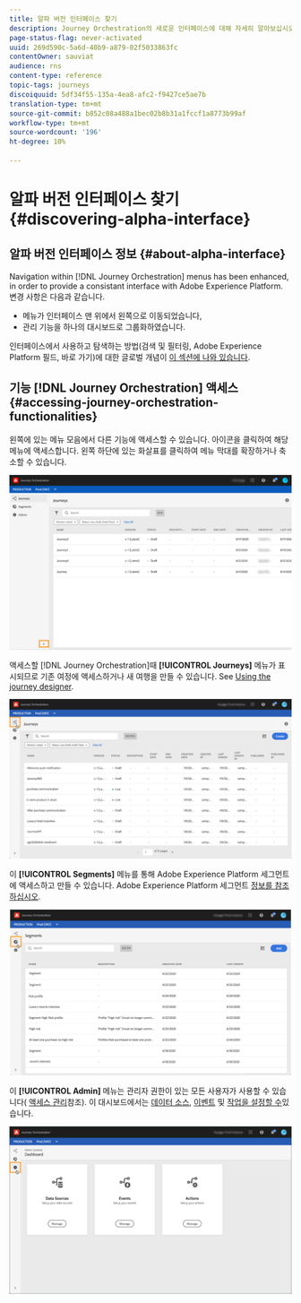 ```yaml
---
title: 알파 버전 인터페이스 찾기
description: Journey Orchestration의 새로운 인터페이스에 대해 자세히 알아보십시오.
page-status-flag: never-activated
uuid: 269d590c-5a6d-40b9-a879-02f5033863fc
contentOwner: sauviat
audience: rns
content-type: reference
topic-tags: journeys
discoiquuid: 5df34f55-135a-4ea8-afc2-f9427ce5ae7b
translation-type: tm+mt
source-git-commit: b852c08a488a1bec02b8b31a1fccf1a8773b99af
workflow-type: tm+mt
source-wordcount: '196'
ht-degree: 10%

---
```



# 알파 버전 인터페이스 찾기 {#discovering-alpha-interface}

## 알파 버전 인터페이스 정보 {#about-alpha-interface}

Navigation within [!DNL Journey Orchestration] menus has been enhanced, in order to provide a consistant interface with Adobe Experience Platform. 변경 사항은 다음과 같습니다.

* 메뉴가 인터페이스 맨 위에서 왼쪽으로 이동되었습니다,
* 관리 기능을 하나의 대시보드로 그룹화하였습니다.

인터페이스에서 사용하고 탐색하는 방법(검색 및 필터링, Adobe Experience Platform 필드, 바로 가기)에 대한 글로벌 개념이 [이 섹션에 나와 있습니다](../about/user-interface.md).

## 기능 [!DNL Journey Orchestration] 액세스 {#accessing-journey-orchestration-functionalities}

왼쪽에 있는 메뉴 모음에서 다른 기능에 액세스할 수 있습니다. 아이콘을 클릭하여 해당 메뉴에 액세스합니다. 왼쪽 하단에 있는 화살표를 클릭하여 메뉴 막대를 확장하거나 축소할 수 있습니다.

![](../assets/interface-journeys2.png)

액세스할 [!DNL Journey Orchestration]때 **[!UICONTROL Journeys]** 메뉴가 표시되므로 기존 여정에 액세스하거나 새 여행을 만들 수 있습니다. See [Using the journey designer](../building-journeys/using-the-journey-designer.md).

![](../assets/interface-journeys.png)

이 **[!UICONTROL Segments]** 메뉴를 통해 Adobe Experience Platform 세그먼트에 액세스하고 만들 수 있습니다. Adobe Experience Platform 세그먼트 [정보를 참조하십시오](../segment/about-segments.md).

![](../assets/interface-segments.png)

이 **[!UICONTROL Admin]** 메뉴는 관리자 권한이 있는 모든 사용자가 사용할 수 있습니다( [액세스 관리](../about/access-management.md)참조). 이 대시보드에서는 [데이터 소스](../datasource/about-data-sources.md), [이벤트](../event/about-events.md) 및 [작업을 설정할 수](../action/action.md)있습니다.

![](../assets/interface-admin-dashboard.png)

